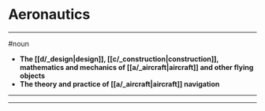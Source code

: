# Aeronautics
---
#noun
- **The [[d/_design|design]], [[c/_construction|construction]], mathematics and mechanics of [[a/_aircraft|aircraft]] and other flying objects**
- **The theory and practice of [[a/_aircraft|aircraft]] navigation**
---
---
